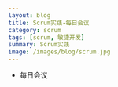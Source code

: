 ```yaml
---
layout: blog
title: Scrum实践-每日会议
category: scrum
tags: [scrum, 敏捷开发]  
summary: Scrum实践
image: /images/blog/scrum.jpg
---
```



- 每日会议
